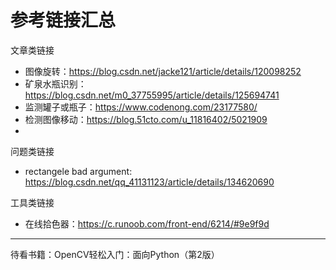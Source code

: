 # 参考链接汇总

文章类链接
- 图像旋转：https://blog.csdn.net/jacke121/article/details/120098252
- 矿泉水瓶识别：https://blog.csdn.net/m0_37755995/article/details/125694741
- 监测罐子或瓶子：https://www.codenong.com/23177580/
- 检测图像移动：https://blog.51cto.com/u_11816402/5021909
- 

问题类链接
- rectangele bad argument: https://blog.csdn.net/qq_41131123/article/details/134620690


工具类链接
- 在线拾色器：https://c.runoob.com/front-end/6214/#9e9f9d

---
待看书籍：OpenCV轻松入门：面向Python（第2版）